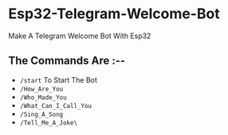 # Esp32-Telegram-Welcome-Bot

Make A Telegram Welcome Bot With Esp32 

## The Commands Are :--

+ `/start` To Start The Bot
+ `/How_Are_You`
+ `/Who_Made_You`
+ `/What_Can_I_Call_You`
+ `/Sing_A_Song`
+ `/Tell_Me_A_Joke\`
